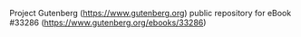 Project Gutenberg (https://www.gutenberg.org) public repository for eBook #33286 (https://www.gutenberg.org/ebooks/33286)
